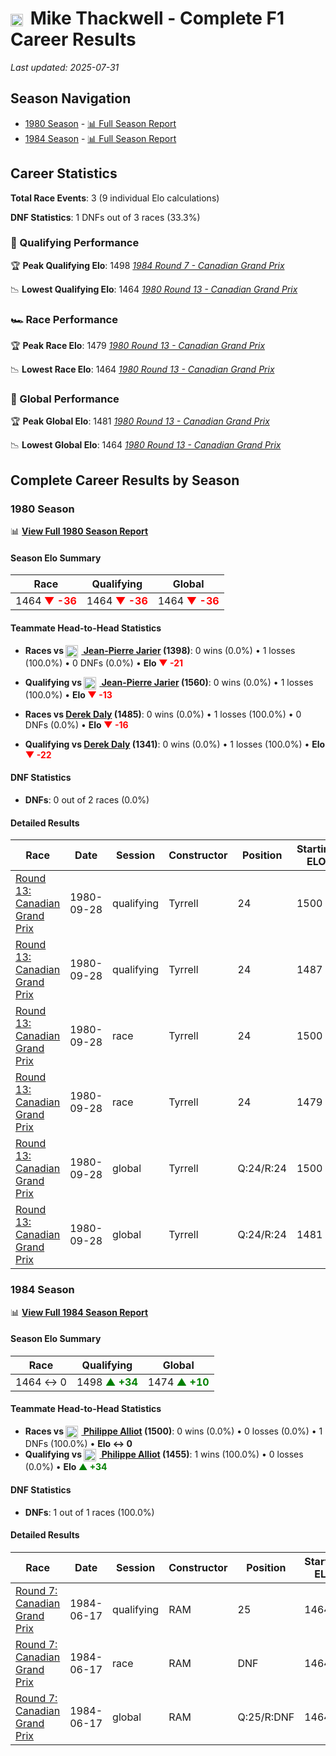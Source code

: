 # <img src="https://upload.wikimedia.org/wikipedia/commons/3/3e/Flag_of_New_Zealand.svg" alt="New Zealand" width="20" height="auto" style="vertical-align: middle; margin-right: 5px;" onerror="this.outerHTML='🇳🇿'; this.style.marginRight='5px';"/> Mike Thackwell - Complete F1 Career Results

*Last updated: 2025-07-31*

## Season Navigation

- [1980 Season](#1980-season) - [📊 Full Season Report](../seasons/1980-season-report)
- [1984 Season](#1984-season) - [📊 Full Season Report](../seasons/1984-season-report)

## Career Statistics

**Total Race Events**: 3 (9 individual Elo calculations)

**DNF Statistics**: 1 DNFs out of 3 races (33.3%)

### 🏁 Qualifying Performance

🏆 **Peak Qualifying Elo**: 1498
   *[1984 Round 7 - Canadian Grand Prix](../seasons/1984-season-report#round-7-canadian-grand-prix)*

📉 **Lowest Qualifying Elo**: 1464
   *[1980 Round 13 - Canadian Grand Prix](../seasons/1980-season-report#round-13-canadian-grand-prix)*

### 🏎️ Race Performance

🏆 **Peak Race Elo**: 1479
   *[1980 Round 13 - Canadian Grand Prix](../seasons/1980-season-report#round-13-canadian-grand-prix)*

📉 **Lowest Race Elo**: 1464
   *[1980 Round 13 - Canadian Grand Prix](../seasons/1980-season-report#round-13-canadian-grand-prix)*

### 🌟 Global Performance

🏆 **Peak Global Elo**: 1481
   *[1980 Round 13 - Canadian Grand Prix](../seasons/1980-season-report#round-13-canadian-grand-prix)*

📉 **Lowest Global Elo**: 1464
   *[1980 Round 13 - Canadian Grand Prix](../seasons/1980-season-report#round-13-canadian-grand-prix)*


## Complete Career Results by Season

### 1980 Season

📊 **[View Full 1980 Season Report](../seasons/1980-season-report)**

#### Season Elo Summary

| Race | Qualifying | Global |
|------|------------|--------|
| 1464 **<span style="color: red;">▼ -36</span>** | 1464 **<span style="color: red;">▼ -36</span>** | 1464 **<span style="color: red;">▼ -36</span>** |

#### Teammate Head-to-Head Statistics

- **Races vs [<img src="https://upload.wikimedia.org/wikipedia/commons/c/c3/Flag_of_France.svg" alt="France" width="20" height="auto" style="vertical-align: middle; margin-right: 5px;" onerror="this.outerHTML='🇫🇷'; this.style.marginRight='5px';"/> Jean-Pierre Jarier](jean-pierre-jarier) (1398)**: 0 wins (0.0%) • 1 losses (100.0%) • 0 DNFs (0.0%) • **Elo **<span style="color: red;">▼ -21</span>****
- **Qualifying vs [<img src="https://upload.wikimedia.org/wikipedia/commons/c/c3/Flag_of_France.svg" alt="France" width="20" height="auto" style="vertical-align: middle; margin-right: 5px;" onerror="this.outerHTML='🇫🇷'; this.style.marginRight='5px';"/> Jean-Pierre Jarier](jean-pierre-jarier) (1560)**: 0 wins (0.0%) • 1 losses (100.0%) • **Elo **<span style="color: red;">▼ -13</span>****

- **Races vs [Derek Daly](derek-daly) (1485)**: 0 wins (0.0%) • 1 losses (100.0%) • 0 DNFs (0.0%) • **Elo **<span style="color: red;">▼ -16</span>****
- **Qualifying vs [Derek Daly](derek-daly) (1341)**: 0 wins (0.0%) • 1 losses (100.0%) • **Elo **<span style="color: red;">▼ -22</span>****


#### DNF Statistics

- **DNFs**: 0 out of 2 races (0.0%)

#### Detailed Results

| Race | Date | Session | Constructor | Position | Starting ELO | ELO Change | Final ELO | Teammate |
|------|------|---------|-------------|----------|--------------|------------|-----------|----------|
| [Round 13: Canadian Grand Prix](../seasons/1980-season-report#round-13-canadian-grand-prix) | 1980-09-28 | qualifying | Tyrrell | 24 | 1500 | -13 | 1487 | [<img src="https://upload.wikimedia.org/wikipedia/commons/c/c3/Flag_of_France.svg" alt="France" width="20" height="auto" style="vertical-align: middle; margin-right: 5px;" onerror="this.outerHTML='🇫🇷'; this.style.marginRight='5px';"/> Jean-Pierre Jarier](jean-pierre-jarier) |
| [Round 13: Canadian Grand Prix](../seasons/1980-season-report#round-13-canadian-grand-prix) | 1980-09-28 | qualifying | Tyrrell | 24 | 1487 | -22 | 1464 | [Derek Daly](derek-daly) |
| [Round 13: Canadian Grand Prix](../seasons/1980-season-report#round-13-canadian-grand-prix) | 1980-09-28 | race | Tyrrell | 24 | 1500 | -21 | 1479 | [<img src="https://upload.wikimedia.org/wikipedia/commons/c/c3/Flag_of_France.svg" alt="France" width="20" height="auto" style="vertical-align: middle; margin-right: 5px;" onerror="this.outerHTML='🇫🇷'; this.style.marginRight='5px';"/> Jean-Pierre Jarier](jean-pierre-jarier) |
| [Round 13: Canadian Grand Prix](../seasons/1980-season-report#round-13-canadian-grand-prix) | 1980-09-28 | race | Tyrrell | 24 | 1479 | -16 | 1464 | [Derek Daly](derek-daly) |
| [Round 13: Canadian Grand Prix](../seasons/1980-season-report#round-13-canadian-grand-prix) | 1980-09-28 | global | Tyrrell | Q:24/R:24 | 1500 | -19 | 1481 | [<img src="https://upload.wikimedia.org/wikipedia/commons/c/c3/Flag_of_France.svg" alt="France" width="20" height="auto" style="vertical-align: middle; margin-right: 5px;" onerror="this.outerHTML='🇫🇷'; this.style.marginRight='5px';"/> Jean-Pierre Jarier](jean-pierre-jarier) |
| [Round 13: Canadian Grand Prix](../seasons/1980-season-report#round-13-canadian-grand-prix) | 1980-09-28 | global | Tyrrell | Q:24/R:24 | 1481 | -18 | 1464 | [Derek Daly](derek-daly) |

### 1984 Season

📊 **[View Full 1984 Season Report](../seasons/1984-season-report)**

#### Season Elo Summary

| Race | Qualifying | Global |
|------|------------|--------|
| 1464 ↔ 0 | 1498 **<span style="color: green;">▲ +34</span>** | 1474 **<span style="color: green;">▲ +10</span>** |

#### Teammate Head-to-Head Statistics

- **Races vs [<img src="https://upload.wikimedia.org/wikipedia/commons/c/c3/Flag_of_France.svg" alt="France" width="20" height="auto" style="vertical-align: middle; margin-right: 5px;" onerror="this.outerHTML='🇫🇷'; this.style.marginRight='5px';"/> Philippe Alliot](philippe-alliot) (1500)**: 0 wins (0.0%) • 0 losses (0.0%) • 1 DNFs (100.0%) • **Elo ↔ 0**
- **Qualifying vs [<img src="https://upload.wikimedia.org/wikipedia/commons/c/c3/Flag_of_France.svg" alt="France" width="20" height="auto" style="vertical-align: middle; margin-right: 5px;" onerror="this.outerHTML='🇫🇷'; this.style.marginRight='5px';"/> Philippe Alliot](philippe-alliot) (1455)**: 1 wins (100.0%) • 0 losses (0.0%) • **Elo **<span style="color: green;">▲ +34</span>****


#### DNF Statistics

- **DNFs**: 1 out of 1 races (100.0%)

#### Detailed Results

| Race | Date | Session | Constructor | Position | Starting ELO | ELO Change | Final ELO | Teammate |
|------|------|---------|-------------|----------|--------------|------------|-----------|----------|
| [Round 7: Canadian Grand Prix](../seasons/1984-season-report#round-7-canadian-grand-prix) | 1984-06-17 | qualifying | RAM | 25 | 1464 | +34 | 1498 | [<img src="https://upload.wikimedia.org/wikipedia/commons/c/c3/Flag_of_France.svg" alt="France" width="20" height="auto" style="vertical-align: middle; margin-right: 5px;" onerror="this.outerHTML='🇫🇷'; this.style.marginRight='5px';"/> Philippe Alliot](philippe-alliot) |
| [Round 7: Canadian Grand Prix](../seasons/1984-season-report#round-7-canadian-grand-prix) | 1984-06-17 | race | RAM | DNF | 1464 | N/A | 1464 | [<img src="https://upload.wikimedia.org/wikipedia/commons/c/c3/Flag_of_France.svg" alt="France" width="20" height="auto" style="vertical-align: middle; margin-right: 5px;" onerror="this.outerHTML='🇫🇷'; this.style.marginRight='5px';"/> Philippe Alliot](philippe-alliot) |
| [Round 7: Canadian Grand Prix](../seasons/1984-season-report#round-7-canadian-grand-prix) | 1984-06-17 | global | RAM | Q:25/R:DNF | 1464 | +10 | 1474 | [<img src="https://upload.wikimedia.org/wikipedia/commons/c/c3/Flag_of_France.svg" alt="France" width="20" height="auto" style="vertical-align: middle; margin-right: 5px;" onerror="this.outerHTML='🇫🇷'; this.style.marginRight='5px';"/> Philippe Alliot](philippe-alliot) |


